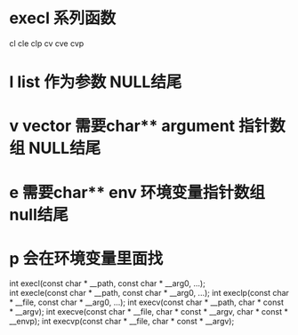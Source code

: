 # execl 系列函数



cl cle clp 
cv cve cvp

# l list 作为参数 NULL结尾
# v vector  需要char** argument 指针数组 NULL结尾
# e 需要char** env 环境变量指针数组 null结尾
# p 会在环境变量里面找

int	 execl(const char * __path, const char * __arg0, ...);	
int	 execle(const char * __path, const char * __arg0, ...); 
int	 execlp(const char * __file, const char * __arg0, ...);
int	 execv(const char * __path, char * const * __argv);
int	 execve(const char * __file, char * const * __argv, char * const * __envp); 
int	 execvp(const char * __file, char * const * __argv); 
